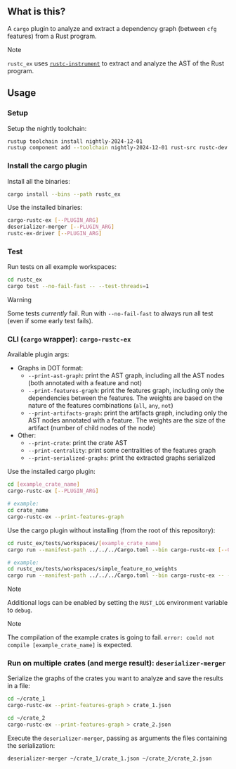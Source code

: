 ## What is this?

A `cargo` plugin to analyze and extract a dependency graph (between `cfg` features) from a Rust program.

> [!NOTE]
> `rustc_ex` uses [`rustc-instrument`](https://github.com/FedericoBruzzone/rustc-instrument) to extract and analyze the AST of the Rust program.

## Usage

### Setup

Setup the nightly toolchain:

```bash
rustup toolchain install nightly-2024-12-01
rustup component add --toolchain nightly-2024-12-01 rust-src rustc-dev llvm-tools-preview rust-analyzer clippy
```

### Install the cargo plugin

Install all the binaries:

```bash
cargo install --bins --path rustc_ex
```

Use the installed binaries:

```bash
cargo-rustc-ex [--PLUGIN_ARG]
deserializer-merger [--PLUGIN_ARG]
rustc-ex-driver [--PLUGIN_ARG]
```

### Test

Run tests on all example workspaces:

```bash
cd rustc_ex
cargo test --no-fail-fast -- --test-threads=1
```

> [!WARNING]
> Some tests _currently_ fail. Run with `--no-fail-fast` to always run all test (even if some early test fails).

### CLI (`cargo` wrapper): `cargo-rustc-ex`

Available plugin args:

- Graphs in DOT format:
  - `--print-ast-graph`: print the AST graph, including all the AST nodes (both annotated with a feature and not)
  - `--print-features-graph`: print the features graph, including only the dependencies between the features. The weights are based on the nature of the features combinations (`all`, `any`, `not`)
  - `--print-artifacts-graph`: print the artifacts graph, including only the AST nodes annotated with a feature. The weights are the size of the artifact (number of child nodes of the node)
- Other:
  - `--print-crate`: print the crate AST
  - `--print-centrality`: print some centralities of the features graph
  - `--print-serialized-graphs`: print the extracted graphs serialized

Use the installed cargo plugin:

```bash
cd [example_crate_name]
cargo-rustc-ex [--PLUGIN_ARG]

# example:
cd crate_name
cargo-rustc-ex --print-features-graph
```

Use the cargo plugin without installing (from the root of this repository):

```bash
cd rustc_ex/tests/workspaces/[example_crate_name]
cargo run --manifest-path ../../../Cargo.toml --bin cargo-rustc-ex [--CARGO_ARG] -- [--PLUGIN_ARG]

# example:
cd rustc_ex/tests/workspaces/simple_feature_no_weights
cargo run --manifest-path ../../../Cargo.toml --bin cargo-rustc-ex -- --print-features-graph
```

> [!NOTE]
> Additional logs can be enabled by setting the `RUST_LOG` environment variable to `debug`.

> [!NOTE]
> The compilation of the example crates is going to fail. `error: could not compile [example_crate_name]` is expected.

### Run on multiple crates (and merge result): `deserializer-merger`

Serialize the graphs of the crates you want to analyze and save the results in a file:

```bash
cd ~/crate_1
cargo-rustc-ex --print-features-graph > crate_1.json

cd ~/crate_2
cargo-rustc-ex --print-features-graph > crate_2.json
```

Execute the `deserializer-merger`, passing as arguments the files containing the serialization:

```bash
deserializer-merger ~/crate_1/crate_1.json ~/crate_2/crate_2.json
```
